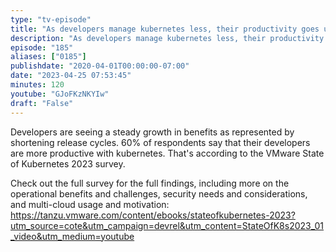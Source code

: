 ```yaml
---
type: "tv-episode"
title: "As developers manage kubernetes less, their productivity goes up - State of Kubernetes Survey"
description: "As developers manage kubernetes less, their productivity goes up - State of Kubernetes Survey"
episode: "185"
aliases: ["0185"]
publishdate: "2020-04-01T00:00:00-07:00"
date: "2023-04-25 07:53:45"
minutes: 120
youtube: "GJoFKzNKYIw"
draft: "False"
---
```


Developers are seeing a steady growth in benefits as represented by shortening release cycles. 60% of respondents say that their developers are more productive with kubernetes. That's according to the VMware State of Kubernetes 2023 survey. 

Check out the full survey for the full findings, including more on  the operational benefits and challenges, security needs and considerations, and multi-cloud usage and motivation: https://tanzu.vmware.com/content/ebooks/stateofkubernetes-2023?utm_source=cote&utm_campaign=devrel&utm_content=StateOfK8s2023_01_video&utm_medium=youtube
